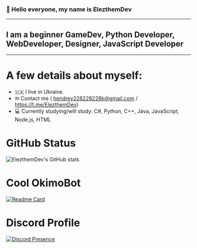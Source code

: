 ### 👋 Hello everyone, my name is ElezthemDev
---------------------------------------
## I am a beginner GameDev, Python Developer, WebDeveloper, Designer, JavaScript Developer
---------------------------------------
# A few details about myself:
- 🇺🇦 I live in Ukraine.
- ✉ Contact me ( hendrey228228228k@gmail.com / https://t.me/ElezthemDev)
- 💻 Currently studying/will study: C#, Python, C++, Java, JavaScript, Node.js, HTML

# GitHub Status

![ElezthemDev's GitHub stats](https://github-readme-stats.vercel.app/api?username=elezthem&show_icons=true&theme=tokyonight)

# Cool OkimoBot

[![Readme Card](https://github-readme-stats.vercel.app/api/pin/?username=elezthem&repo=MyBotOkimo)](https://github.com/elezthem/MyBotOkimo)

# Discord Profile

[![Discord Presence](https://lanyard.cnrad.dev/api/1065907554858827786)](https://discord.com/users/1065907554858827786)
